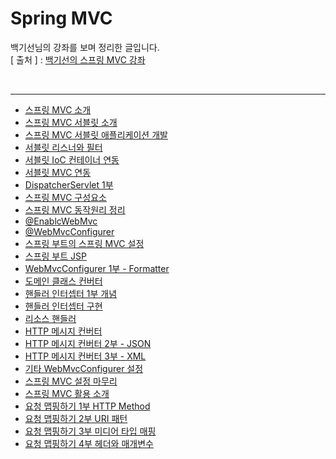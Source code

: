 Spring MVC
===========
백기선님의 강좌를 보며 정리한 글입니다.   
[ 출처 ] : [백기선의 스프링 MVC 강좌](https://www.inflearn.com/course/%EC%9B%B9-mvc#)   

<br/>

---
* [스프링 MVC 소개](https://github.com/KimYoungQ/study/blob/main/springWebMVC/1_1.md)
* [스프링 MVC 서블릿 소개](https://github.com/KimYoungQ/study/blob/main/springWebMVC/1_2.md)
* [스프링 MVC 서블릿 애플리케이션 개발](https://github.com/KimYoungQ/study/blob/main/springWebMVC/1_3.md)
* [서블릿 리스너와 필터](https://github.com/KimYoungQ/study/blob/main/springWebMVC/1_4.md)
* [서블릿 IoC 컨테이너 연동](https://github.com/KimYoungQ/study/blob/main/springWebMVC/1_5.md)
* [서블릿 MVC 연동](https://github.com/KimYoungQ/study/blob/main/springWebMVC/1_6.md)
* [DispatcherServlet 1부](https://github.com/KimYoungQ/study/blob/main/springWebMVC/1_7.md)
* [스프링 MVC 구성요소](https://github.com/KimYoungQ/study/blob/main/springWebMVC/1_10.md)
* [스프링 MVC 동작원리 정리](https://github.com/KimYoungQ/study/blob/main/springWebMVC/1_11.md)
* [@EnablcWebMvc](https://github.com/KimYoungQ/study/blob/main/springWebMVC/2_2.md)
* [@WebMvcConfigurer](https://github.com/KimYoungQ/study/blob/main/springWebMVC/2_3.md)
* [스프링 부트의 스프링 MVC 설정](https://github.com/KimYoungQ/study/blob/main/springWebMVC/2_4.md)
* [스프링 부트 JSP](https://github.com/KimYoungQ/study/blob/main/springWebMVC/2_5.md)
* [WebMvcConfigurer 1부 - Formatter](https://github.com/KimYoungQ/study/blob/main/springWebMVC/2_7.md)
* [도메인 클래스 컨버터](https://github.com/KimYoungQ/study/blob/main/springWebMVC/2_8.md)
* [핸들러 인터셉터 1부 개념](https://github.com/KimYoungQ/study/blob/main/springWebMVC/2_9.md)
* [핸들러 인터셉터 구현](https://github.com/KimYoungQ/study/blob/main/springWebMVC/2_10.md)
* [리소스 핸들러](https://github.com/KimYoungQ/study/blob/main/springWebMVC/2_11.md)
* [HTTP 메시지 컨버터](https://github.com/KimYoungQ/study/blob/main/springWebMVC/2_12.md)
* [HTTP 메시지 컨버터 2부 - JSON](https://github.com/KimYoungQ/study/blob/main/springWebMVC/2_13.md)
* [HTTP 메시지 컨버터 3부 - XML](https://github.com/KimYoungQ/study/blob/main/springWebMVC/2_14.md)
* [기타 WebMvcConfigurer 설정](https://github.com/KimYoungQ/study/blob/main/springWebMVC/2_15.md)
* [스프링 MVC 설정 마무리](https://github.com/KimYoungQ/study/blob/main/springWebMVC/2_16.md)
* [스프링 MVC 활용 소개](https://github.com/KimYoungQ/study/blob/main/springWebMVC/3_1.md)
* [요청 맵핑하기 1부 HTTP Method](https://github.com/KimYoungQ/study/blob/main/springWebMVC/3_2.md)
* [요청 맵핑하기 2부 URI 패턴](https://github.com/KimYoungQ/study/blob/main/springWebMVC/3_3.md)
* [요청 맵핑하기 3부 미디어 타입 매핑](https://github.com/KimYoungQ/study/blob/main/springWebMVC/3_4.md)
* [요청 맵핑하기 4부 헤더와 매개변수](https://github.com/KimYoungQ/study/blob/main/springWebMVC/3_5.md)





